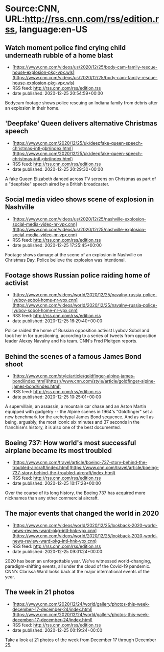 # Source:CNN, URL:http://rss.cnn.com/rss/edition.rss, language:en-US

## Watch moment police find crying child underneath rubble of a home blast
 - [https://www.cnn.com/videos/us/2020/12/25/body-cam-family-rescue-house-explosion-pkg-vpx.wls](https://www.cnn.com/videos/us/2020/12/25/body-cam-family-rescue-house-explosion-pkg-vpx.wls)
 - RSS feed: http://rss.cnn.com/rss/edition.rss
 - date published: 2020-12-25 20:54:59+00:00

Bodycam footage shows police rescuing an Indiana family from debris after an explosion in their home.

## 'Deepfake' Queen delivers alternative Christmas speech
 - [https://www.cnn.com/2020/12/25/uk/deepfake-queen-speech-christmas-intl-gbr/index.html](https://www.cnn.com/2020/12/25/uk/deepfake-queen-speech-christmas-intl-gbr/index.html)
 - RSS feed: http://rss.cnn.com/rss/edition.rss
 - date published: 2020-12-25 20:29:30+00:00

A fake Queen Elizabeth danced across TV screens on Christmas as part of a "deepfake" speech aired by a British broadcaster.

## Social media video shows scene of explosion in Nashville
 - [https://www.cnn.com/videos/us/2020/12/25/nashville-explosion-social-media-video-nr-vpx.cnn](https://www.cnn.com/videos/us/2020/12/25/nashville-explosion-social-media-video-nr-vpx.cnn)
 - RSS feed: http://rss.cnn.com/rss/edition.rss
 - date published: 2020-12-25 17:25:45+00:00

Footage shows damage at the scene of an explosion in Nashville on Christmas Day. Police believe the explosion was intentional.

## Footage shows Russian police raiding home of activist
 - [https://www.cnn.com/videos/world/2020/12/25/navalny-russia-police-lyubov-sobol-home-nr-vpx.cnn](https://www.cnn.com/videos/world/2020/12/25/navalny-russia-police-lyubov-sobol-home-nr-vpx.cnn)
 - RSS feed: http://rss.cnn.com/rss/edition.rss
 - date published: 2020-12-25 16:29:40+00:00

Police raided the home of Russian opposition activist Lyubov Sobol and took her in for questioning, according to a series of tweets from opposition leader Alexey Navalny and his team. CNN's Fred Pleitgen reports.

## Behind the scenes of a famous James Bond shoot
 - [https://www.cnn.com/style/article/goldfinger-alpine-james-bond/index.html](https://www.cnn.com/style/article/goldfinger-alpine-james-bond/index.html)
 - RSS feed: http://rss.cnn.com/rss/edition.rss
 - date published: 2020-12-25 10:25:01+00:00

A supervillain, an assassin, a mountain car chase and an Aston Martin equipped with gadgetry -- the Alpine scenes in 1964's "Goldfinger" set a new benchmark for the archetypal James Bond sequence. And as well as being, arguably, the most iconic six minutes and 37 seconds in the franchise's history, it is also one of the best documented.

## Boeing 737: How world's most successful airplane became its most troubled
 - [https://www.cnn.com/travel/article/boeing-737-story-behind-the-troubled-aircraft/index.html](https://www.cnn.com/travel/article/boeing-737-story-behind-the-troubled-aircraft/index.html)
 - RSS feed: http://rss.cnn.com/rss/edition.rss
 - date published: 2020-12-25 10:17:28+00:00

Over the course of its long history, the Boeing 737 has acquired more nicknames than any other commercial aircraft.

## The major events that changed the world in 2020
 - [https://www.cnn.com/videos/world/2020/12/25/lookback-2020-world-news-review-ward-pkg-intl-hnk-vpx.cnn](https://www.cnn.com/videos/world/2020/12/25/lookback-2020-world-news-review-ward-pkg-intl-hnk-vpx.cnn)
 - RSS feed: http://rss.cnn.com/rss/edition.rss
 - date published: 2020-12-25 09:01:24+00:00

2020 has been an unforgettable year. We've witnessed world-changing, paradigm-shifting events, all under the cloud of the Covid-19 pandemic.  CNN's Clarissa Ward looks back at the major international events of the year.

## The week in 21 photos
 - [https://www.cnn.com/2020/12/24/world/gallery/photos-this-week-december-17-december-24/index.html](https://www.cnn.com/2020/12/24/world/gallery/photos-this-week-december-17-december-24/index.html)
 - RSS feed: http://rss.cnn.com/rss/edition.rss
 - date published: 2020-12-25 00:19:24+00:00

Take a look at 21 photos of the week from December 17 through December 25.

